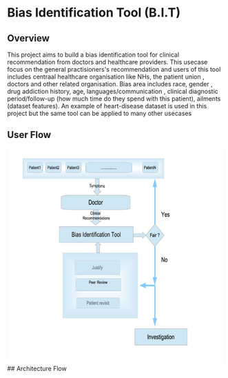 # Bias Identification Tool (B.I.T)
## Overview 
This project aims to build a bias identification tool for clinical recommendation from doctors and healthcare providers. This usecase focus on the general practisioners's recommendation and users of this tool includes centraal healthcare organisation like NHs, the patient union , doctors and other related organisation. Bias area includes race, gender , drug addiction history, age, languages/communication , clinical diagnostic period/follow-up (how much time do they spend with this patient), ailments (dataset features). An example of heart-disease dataset is used in this project but the same tool can be applied to many other usecases 
## User Flow
<img src="documents/images/call_for_code_flowchart_2020.jpg" width="500" height="500">
## Architecture Flow

## 
